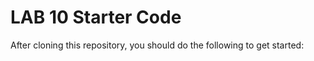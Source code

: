 # LAB 10 Starter Code 

After cloning this repository, you should do the following to get started:



